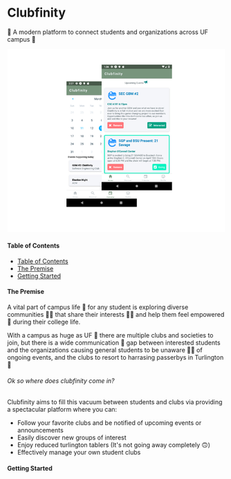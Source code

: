 # Clubfinity

:rocket: A modern platform to connect students and organizations across UF campus :crocodile:

![clubfinity](/assets/clubfinity.png)

#### Table of Contents
- [Table of Contents](#table-of-contents)
- [The Premise](#the-premise)
- [Getting Started](#getting-started)

#### The Premise

A vital part of campus life :school: for any student is exploring diverse communities 🙌🏽 that share their interests 🦸🏽‍ and help them feel empowered :muscle: during their college life. 

With a campus as huge as UF 🐊 there are multiple clubs and societies to join, but there is a wide communication 📢 gap between interested students and the organizations causing general students to be unaware 🤷🏽‍ of ongoing events, and the clubs to resort to harrasing passerbys in Turlington 😤 ‍ 

###### Ok so where does clubfinity come in?
Clubfinity aims to fill this vacuum between students and clubs via providing a spectacular platform where you can:

- Follow your favorite clubs and be notified of upcoming events or announcements
- Easily discover new groups of interest
- Enjoy reduced turlington tablers (It's not going away completely 🙃)
- Effectively manage your own student clubs

#### Getting Started




